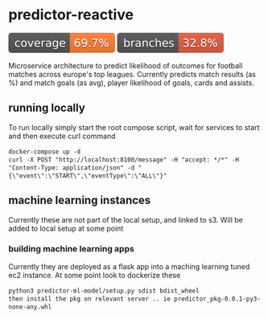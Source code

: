 # predictor-reactive

![Coverage](.github/badges/scraper-coverage.svg)
![Branches](.github/badges/scraper-branches.svg)

Microservice architecture to predict likelihood of outcomes for football matches across europe's top leagues.  Currently predicts match results (as %) and match goals (as avg), player likelihood of goals, cards and assists.


## running locally

To run locally simply start the root compose script, wait for services to start and then execute curl command

```
docker-compose up -d
curl -X POST "http://localhost:8100/message" -H "accept: */*" -H "Content-Type: application/json" -d "{\"event\":\"START\",\"eventType\":\"ALL\"}"
```

## machine learning instances

Currently these are not part of the local setup, and linked to s3.  Will be added to local setup at some point

### building machine learning apps

Currently they are deployed as a flask app into a maching learning tuned ec2 instance.  At some point look to dockerize these

```
python3 predictor-ml-model/setup.py sdist bdist_wheel
then install the pkg on relevant server .. ie predictor_pkg-0.0.1-py3-none-any.whl 
```
